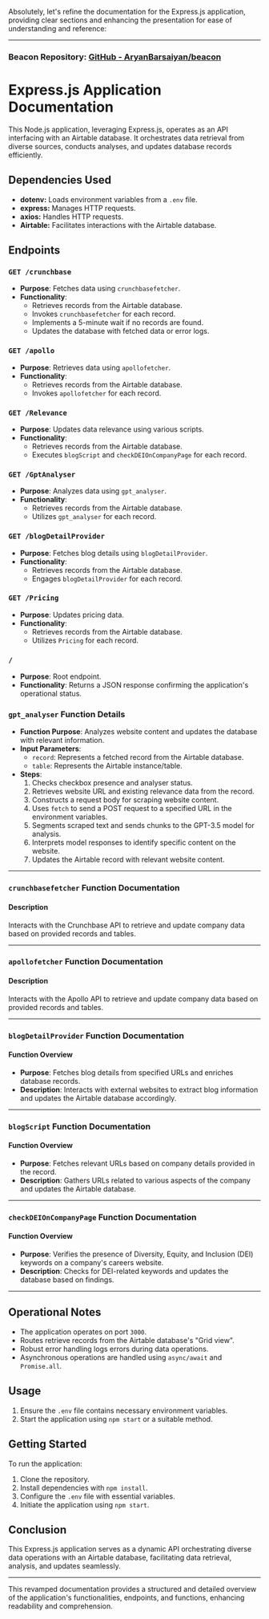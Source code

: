 Absolutely, let's refine the documentation for the Express.js application, providing clear sections and enhancing the presentation for ease of understanding and reference:

---

### Beacon Repository: [GitHub - AryanBarsaiyan/beacon](https://github.com/AryanBarsaiyan/beacon)

# Express.js Application Documentation

This Node.js application, leveraging Express.js, operates as an API interfacing with an Airtable database. It orchestrates data retrieval from diverse sources, conducts analyses, and updates database records efficiently.

## Dependencies Used

- **dotenv:** Loads environment variables from a `.env` file.
- **express:** Manages HTTP requests.
- **axios:** Handles HTTP requests.
- **Airtable:** Facilitates interactions with the Airtable database.

## Endpoints

### `GET /crunchbase`

- **Purpose**: Fetches data using `crunchbasefetcher`.
- **Functionality**:
  - Retrieves records from the Airtable database.
  - Invokes `crunchbasefetcher` for each record.
  - Implements a 5-minute wait if no records are found.
  - Updates the database with fetched data or error logs.

### `GET /apollo`

- **Purpose**: Retrieves data using `apollofetcher`.
- **Functionality**:
  - Retrieves records from the Airtable database.
  - Invokes `apollofetcher` for each record.

### `GET /Relevance`

- **Purpose**: Updates data relevance using various scripts.
- **Functionality**:
  - Retrieves records from the Airtable database.
  - Executes `blogScript` and `checkDEIOnCompanyPage` for each record.

### `GET /GptAnalyser`

- **Purpose**: Analyzes data using `gpt_analyser`.
- **Functionality**:
  - Retrieves records from the Airtable database.
  - Utilizes `gpt_analyser` for each record.

### `GET /blogDetailProvider`

- **Purpose**: Fetches blog details using `blogDetailProvider`.
- **Functionality**:
  - Retrieves records from the Airtable database.
  - Engages `blogDetailProvider` for each record.

### `GET /Pricing`

- **Purpose**: Updates pricing data.
- **Functionality**:
  - Retrieves records from the Airtable database.
  - Utilizes `Pricing` for each record.

### `/`

- **Purpose**: Root endpoint.
- **Functionality**: Returns a JSON response confirming the application's operational status.

### `gpt_analyser` Function Details

- **Function Purpose**: Analyzes website content and updates the database with relevant information.
- **Input Parameters**:
  - `record`: Represents a fetched record from the Airtable database.
  - `table`: Represents the Airtable instance/table.
- **Steps**:
  1. Checks checkbox presence and analyser status.
  2. Retrieves website URL and existing relevance data from the record.
  3. Constructs a request body for scraping website content.
  4. Uses `fetch` to send a POST request to a specified URL in the environment variables.
  5. Segments scraped text and sends chunks to the GPT-3.5 model for analysis.
  6. Interprets model responses to identify specific content on the website.
  7. Updates the Airtable record with relevant website content.

---

### `crunchbasefetcher` Function Documentation

#### Description
Interacts with the Crunchbase API to retrieve and update company data based on provided records and tables.

---

### `apollofetcher` Function Documentation

#### Description
Interacts with the Apollo API to retrieve and update company data based on provided records and tables.

---

### `blogDetailProvider` Function Documentation

#### Function Overview

- **Purpose**: Fetches blog details from specified URLs and enriches database records.
- **Description**: Interacts with external websites to extract blog information and updates the Airtable database accordingly.

---

### `blogScript` Function Documentation

#### Function Overview

- **Purpose**: Fetches relevant URLs based on company details provided in the record.
- **Description**: Gathers URLs related to various aspects of the company and updates the Airtable database.

---

### `checkDEIOnCompanyPage` Function Documentation

#### Function Overview

- **Purpose**: Verifies the presence of Diversity, Equity, and Inclusion (DEI) keywords on a company's careers website.
- **Description**: Checks for DEI-related keywords and updates the database based on findings.

---

## Operational Notes

- The application operates on port `3000`.
- Routes retrieve records from the Airtable database's "Grid view".
- Robust error handling logs errors during data operations.
- Asynchronous operations are handled using `async/await` and `Promise.all`.

## Usage

1. Ensure the `.env` file contains necessary environment variables.
2. Start the application using `npm start` or a suitable method.

## Getting Started

To run the application:

1. Clone the repository.
2. Install dependencies with `npm install`.
3. Configure the `.env` file with essential variables.
4. Initiate the application using `npm start`.

## Conclusion

This Express.js application serves as a dynamic API orchestrating diverse data operations with an Airtable database, facilitating data retrieval, analysis, and updates seamlessly.

---

This revamped documentation provides a structured and detailed overview of the application's functionalities, endpoints, and functions, enhancing readability and comprehension.
